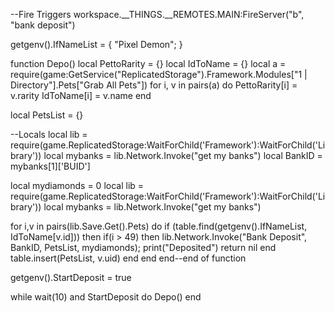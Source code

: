 --Fire Triggers
workspace.__THINGS.__REMOTES.MAIN:FireServer("b", "bank deposit")

getgenv().IfNameList = {
    "Pixel Demon";
}

function Depo()
local PettoRarity = {}
local IdToName = {}
local a = require(game:GetService("ReplicatedStorage").Framework.Modules["1 | Directory"].Pets["Grab All Pets"])
for i, v in pairs(a) do
    PettoRarity[i] = v.rarity
    IdToName[i] = v.name
end

local PetsList = {}

--Locals
local lib = require(game.ReplicatedStorage:WaitForChild('Framework'):WaitForChild('Library'))
local mybanks = lib.Network.Invoke("get my banks")
local BankID = mybanks[1]['BUID']

local mydiamonds = 0
local lib = require(game.ReplicatedStorage:WaitForChild('Framework'):WaitForChild('Library'))
local mybanks = lib.Network.Invoke("get my banks")

for i,v in pairs(lib.Save.Get().Pets) do
    if (table.find(getgenv().IfNameList, IdToName[v.id])) then
        if(i > 49) then
            lib.Network.Invoke("Bank Deposit", BankID, PetsList, mydiamonds);
            print("Deposited")
            return nil
        end
        table.insert(PetsList, v.uid)
    end
end
end--end of function

getgenv().StartDeposit = true

while wait(10) and StartDeposit do
    Depo()
end
